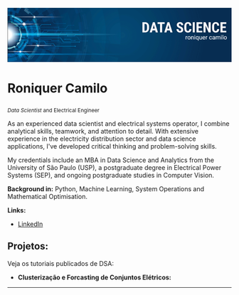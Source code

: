 <p align="center">
  <img src="image.PNG" alt="Portfólio">
</p>

# Roniquer Camilo
<sub>*Data Scientist* and Electrical Engineer </sub>

As an experienced data scientist and electrical systems operator, I combine analytical skills, teamwork, and attention to detail. With extensive experience in the electricity distribution sector and data science applications, I've developed critical thinking and problem-solving skills.

My credentials include an MBA in Data Science and Analytics from the University of São Paulo (USP), a postgraduate degree in Electrical Power Systems (SEP), and ongoing postgraduate studies in Computer Vision.

**Background in:** Python, Machine Learning, System Operations and Mathematical Optimisation.

**Links:**
* [LinkedIn](https://www.linkedin.com/in/roniquer-camilo-04a63a237/)

## Projetos:
Veja os tutoriais publicados de DSA:

* **Clusterização e Forcasting de Conjuntos Elétricos:** 

---
